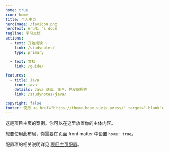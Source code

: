 ```yaml
---
home: true
icon: home
title: 个人主页
heroImage: /favicon.png
heroText: AruNi 's docs
tagline: 学习文档
actions:
  - text: 开始阅读 💡
    link: /studynotes/
    type: primary

  - text: 文档
    link: /guide/

features:
  - title: Java
    icon: java
    details: Java 基础、集合、并发编程等
    link: /studynotes/java/

copyright: false
footer: 使用 <a href="https://theme-hope.vuejs.press/" target="_blank">VuePress Theme Hope</a> 主题 | MIT 协议, 版权所有 © 2019-present Mr.Hope
---
```


这是项目主页的案例。你可以在这里放置你的主体内容。

想要使用此布局，你需要在页面 front matter 中设置 `home: true`。

配置项的相关说明详见 [项目主页配置](https://theme-hope.vuejs.press/zh/guide/layout/home/)。
